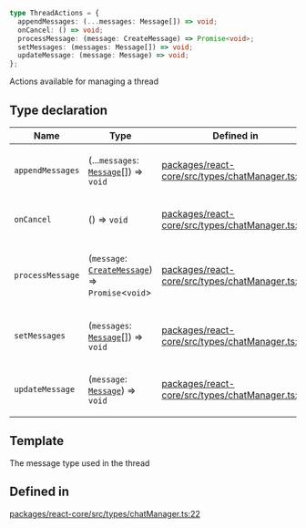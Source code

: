 ```ts
type ThreadActions = {
  appendMessages: (...messages: Message[]) => void;
  onCancel: () => void;
  processMessage: (message: CreateMessage) => Promise<void>;
  setMessages: (messages: Message[]) => void;
  updateMessage: (message: Message) => void;
};
```

Actions available for managing a thread

## Type declaration

<table>
<thead>
<tr>
<th>Name</th>
<th>Type</th>
<th>Defined in</th>
</tr>
</thead>
<tbody>
<tr>
<td>

`appendMessages`

</td>
<td>

(...`messages`: [`Message`](Message.md)[]) => `void`

</td>
<td>

[packages/react-core/src/types/chatManager.ts:24](https://github.com/thesysdev/crayonai/blob/f566456db11ebf0674916d45b40423bef47282cf/frontend-sdk/packages/react-core/src/types/chatManager.ts#L24)

</td>
</tr>
<tr>
<td>

`onCancel`

</td>
<td>

() => `void`

</td>
<td>

[packages/react-core/src/types/chatManager.ts:26](https://github.com/thesysdev/crayonai/blob/f566456db11ebf0674916d45b40423bef47282cf/frontend-sdk/packages/react-core/src/types/chatManager.ts#L26)

</td>
</tr>
<tr>
<td>

`processMessage`

</td>
<td>

(`message`: [`CreateMessage`](CreateMessage.md)) => `Promise`\<`void`\>

</td>
<td>

[packages/react-core/src/types/chatManager.ts:23](https://github.com/thesysdev/crayonai/blob/f566456db11ebf0674916d45b40423bef47282cf/frontend-sdk/packages/react-core/src/types/chatManager.ts#L23)

</td>
</tr>
<tr>
<td>

`setMessages`

</td>
<td>

(`messages`: [`Message`](Message.md)[]) => `void`

</td>
<td>

[packages/react-core/src/types/chatManager.ts:27](https://github.com/thesysdev/crayonai/blob/f566456db11ebf0674916d45b40423bef47282cf/frontend-sdk/packages/react-core/src/types/chatManager.ts#L27)

</td>
</tr>
<tr>
<td>

`updateMessage`

</td>
<td>

(`message`: [`Message`](Message.md)) => `void`

</td>
<td>

[packages/react-core/src/types/chatManager.ts:25](https://github.com/thesysdev/crayonai/blob/f566456db11ebf0674916d45b40423bef47282cf/frontend-sdk/packages/react-core/src/types/chatManager.ts#L25)

</td>
</tr>
</tbody>
</table>

## Template

The message type used in the thread

## Defined in

[packages/react-core/src/types/chatManager.ts:22](https://github.com/thesysdev/crayonai/blob/f566456db11ebf0674916d45b40423bef47282cf/frontend-sdk/packages/react-core/src/types/chatManager.ts#L22)
